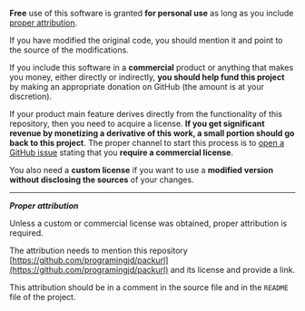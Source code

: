 
**Free** use of this software is granted **for personal use** as long as you include [proper attribution](#attribution).

If you have modified the original code, you should mention it and point to the source of the modifications.


If you include this software in a **commercial** product or anything that makes you money, either directly or indirectly,
**you should help fund this project** by making an appropriate donation on GitHub (the amount is at your discretion).


If your product main feature derives directly from the functionality of this repository, then you need to acquire a
license. **If you get significant revenue by monetizing a derivative of this work, a small portion should go back to this project**.
The proper channel to start this process is to [open a GitHub issue](https://github.com/programingjd/packurl/issues) stating that you **require a commercial license**.

You also need a **custom license** if you want to use a **modified version without disclosing the sources** of your changes.

---

<a id="attribution">***Proper attribution***</a>

Unless a custom or commercial license was obtained, proper attribution is required.

The attribution needs to mention this repository [https://github.com/programingjd/packurl](https://github.com/programingjd/packurl) and its license and provide a link.

This attribution should be in a comment in the source file and in the `README` file of the project.

